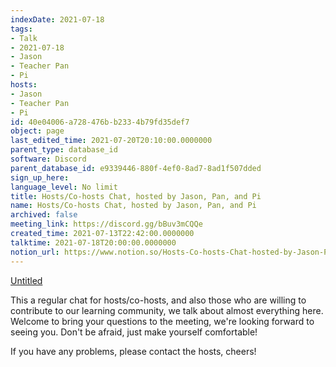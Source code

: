 ```yaml
---
indexDate: 2021-07-18
tags:
- Talk
- 2021-07-18
- Jason
- Teacher Pan
- Pi
hosts:
- Jason
- Teacher Pan
- Pi
id: 40e04006-a728-476b-b233-4b79fd35def7
object: page
last_edited_time: 2021-07-20T20:10:00.0000000
parent_type: database_id
software: Discord
parent_database_id: e9339446-880f-4ef0-8ad7-8ad1f507dded
sign_up_here: 
language_level: No limit
title: Hosts/Co-hosts Chat, hosted by Jason, Pan, and Pi
name: Hosts/Co-hosts Chat, hosted by Jason, Pan, and Pi
archived: false
meeting_link: https://discord.gg/bBuv3mCQQe
created_time: 2021-07-13T22:42:00.0000000
talktime: 2021-07-18T20:00:00.0000000
notion_url: https://www.notion.so/Hosts-Co-hosts-Chat-hosted-by-Jason-Pan-and-Pi-40e04006a728476bb2334b79fd35def7
---
```




[Untitled](https://www.notion.so/d637a27eb33f44cbb92a56c3359cc567)   



This a regular chat for hosts/co-hosts, and also those who are willing to contribute to our learning community, we talk about almost everything here. Welcome to bring your questions to the meeting, we're looking forward to seeing you. Don't be afraid, just make yourself comfortable!

If you have any problems, please contact the hosts, cheers!



